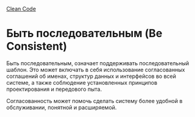 [Clean Code](/docs/SoftwareDesign&Architecture/CleanCode/CleanCode.md)

# Быть последовательным (Be Consistent)

Быть последовательным, означает поддерживать последовательный шаблон.
Это может включать в себя использование согласованных соглашений об именах,
структур данных и интерфейсов во всей системе,
а также соблюдение установленных принципов проектирования
и передового пыта.

Согласованность может помочь сделать систему более удобной в обслуживании, 
понятной и расширяемой.